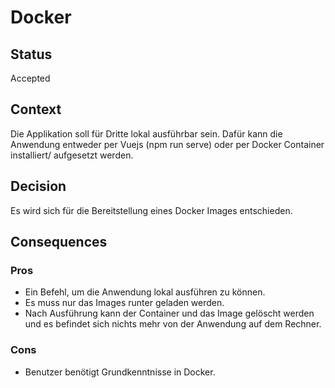 # Docker

## Status

Accepted

## Context
 
Die Applikation soll für Dritte lokal ausführbar sein. Dafür kann die Anwendung entweder per Vuejs (npm run serve) oder per Docker Container installiert/ aufgesetzt werden. 

## Decision

Es wird sich für die Bereitstellung eines Docker Images entschieden.

## Consequences

### Pros 
* Ein Befehl, um die Anwendung lokal ausführen zu können.
* Es muss nur das Images runter geladen werden.
* Nach Ausführung kann der Container und das Image gelöscht werden und es befindet sich nichts mehr von der Anwendung auf dem Rechner.
### Cons
* Benutzer benötigt Grundkenntnisse in Docker.